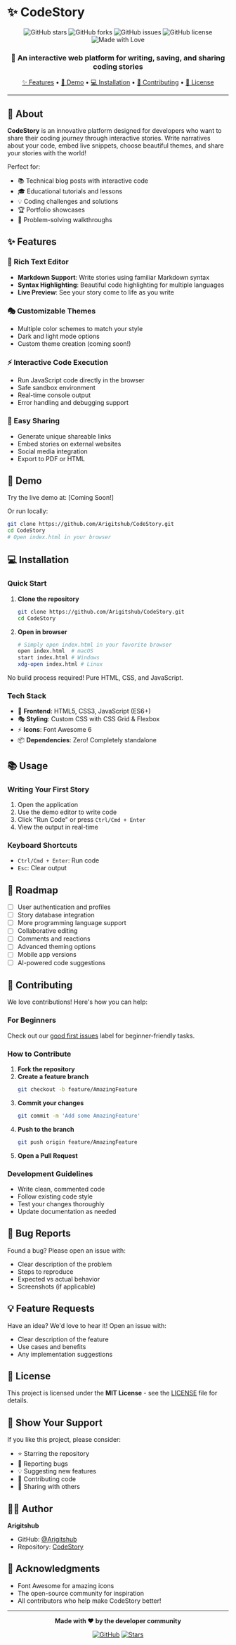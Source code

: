 # ✨ CodeStory

<div align="center">

![GitHub stars](https://img.shields.io/github/stars/Arigitshub/CodeStory?style=for-the-badge&logo=github&color=yellow)
![GitHub forks](https://img.shields.io/github/forks/Arigitshub/CodeStory?style=for-the-badge&logo=github&color=blue)
![GitHub issues](https://img.shields.io/github/issues/Arigitshub/CodeStory?style=for-the-badge&logo=github&color=red)
![GitHub license](https://img.shields.io/github/license/Arigitshub/CodeStory?style=for-the-badge&color=green)
![Made with Love](https://img.shields.io/badge/Made%20with-❤️-ff69b4?style=for-the-badge)

### 🎨 An interactive web platform for writing, saving, and sharing coding stories

[✨ Features](#features) • [🚀 Demo](#demo) • [💻 Installation](#installation) • [🤝 Contributing](#contributing) • [📝 License](#license)

</div>

---

## 📖 About

**CodeStory** is an innovative platform designed for developers who want to share their coding journey through interactive stories. Write narratives about your code, embed live snippets, choose beautiful themes, and share your stories with the world!

Perfect for:
- 📚 Technical blog posts with interactive code
- 🎓 Educational tutorials and lessons
- 💡 Coding challenges and solutions
- 🏆 Portfolio showcases
- 🎯 Problem-solving walkthroughs

## ✨ Features

### 🎨 Rich Text Editor
- **Markdown Support**: Write stories using familiar Markdown syntax
- **Syntax Highlighting**: Beautiful code highlighting for multiple languages
- **Live Preview**: See your story come to life as you write

### 🎭 Customizable Themes
- Multiple color schemes to match your style
- Dark and light mode options
- Custom theme creation (coming soon!)

### ⚡ Interactive Code Execution
- Run JavaScript code directly in the browser
- Safe sandbox environment
- Real-time console output
- Error handling and debugging support

### 🔗 Easy Sharing
- Generate unique shareable links
- Embed stories on external websites
- Social media integration
- Export to PDF or HTML

## 🚀 Demo

Try the live demo at: [Coming Soon!]

Or run locally:

```bash
git clone https://github.com/Arigitshub/CodeStory.git
cd CodeStory
# Open index.html in your browser
```

## 💻 Installation

### Quick Start

1. **Clone the repository**
   ```bash
   git clone https://github.com/Arigitshub/CodeStory.git
   cd CodeStory
   ```

2. **Open in browser**
   ```bash
   # Simply open index.html in your favorite browser
   open index.html  # macOS
   start index.html # Windows
   xdg-open index.html # Linux
   ```

No build process required! Pure HTML, CSS, and JavaScript.

### Tech Stack

- 🎨 **Frontend**: HTML5, CSS3, JavaScript (ES6+)
- 🎭 **Styling**: Custom CSS with CSS Grid & Flexbox
- ⚡ **Icons**: Font Awesome 6
- 📦 **Dependencies**: Zero! Completely standalone

## 📚 Usage

### Writing Your First Story

1. Open the application
2. Use the demo editor to write code
3. Click "Run Code" or press `Ctrl/Cmd + Enter`
4. View the output in real-time

### Keyboard Shortcuts

- `Ctrl/Cmd + Enter`: Run code
- `Esc`: Clear output

## 🎯 Roadmap

- [ ] User authentication and profiles
- [ ] Story database integration
- [ ] More programming language support
- [ ] Collaborative editing
- [ ] Comments and reactions
- [ ] Advanced theming options
- [ ] Mobile app versions
- [ ] AI-powered code suggestions

## 🤝 Contributing

We love contributions! Here's how you can help:

### For Beginners

Check out our [good first issues](https://github.com/Arigitshub/CodeStory/labels/good%20first%20issue) label for beginner-friendly tasks.

### How to Contribute

1. **Fork the repository**
2. **Create a feature branch**
   ```bash
   git checkout -b feature/AmazingFeature
   ```
3. **Commit your changes**
   ```bash
   git commit -m 'Add some AmazingFeature'
   ```
4. **Push to the branch**
   ```bash
   git push origin feature/AmazingFeature
   ```
5. **Open a Pull Request**

### Development Guidelines

- Write clean, commented code
- Follow existing code style
- Test your changes thoroughly
- Update documentation as needed

## 🐛 Bug Reports

Found a bug? Please open an issue with:
- Clear description of the problem
- Steps to reproduce
- Expected vs actual behavior
- Screenshots (if applicable)

## 💡 Feature Requests

Have an idea? We'd love to hear it! Open an issue with:
- Clear description of the feature
- Use cases and benefits
- Any implementation suggestions

## 📝 License

This project is licensed under the **MIT License** - see the [LICENSE](LICENSE) file for details.

## 🌟 Show Your Support

If you like this project, please consider:
- ⭐ Starring the repository
- 🐛 Reporting bugs
- 💡 Suggesting new features
- 🤝 Contributing code
- 📢 Sharing with others

## 👨‍💻 Author

**Arigitshub**

- GitHub: [@Arigitshub](https://github.com/Arigitshub)
- Repository: [CodeStory](https://github.com/Arigitshub/CodeStory)

## 🙏 Acknowledgments

- Font Awesome for amazing icons
- The open-source community for inspiration
- All contributors who help make CodeStory better!

---

<div align="center">

**Made with ❤️ by the developer community**

[![GitHub](https://img.shields.io/badge/GitHub-Arigitshub-blue?style=for-the-badge&logo=github)](https://github.com/Arigitshub)
[![Stars](https://img.shields.io/github/stars/Arigitshub/CodeStory?style=for-the-badge)](https://github.com/Arigitshub/CodeStory/stargazers)

</div>
